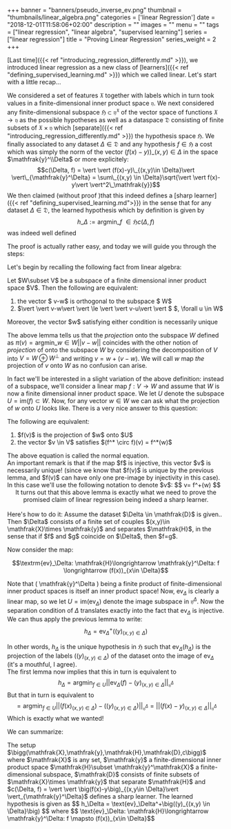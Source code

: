 +++
banner = "banners/pseudo_inverse_ev.png"
thumbnail = "thumbnails/linear_algebra.png"
categories = ['linear Regression']
date = "2018-12-01T11:58:06+02:00"
description = ""
images = ""
menu = ""
tags = ["linear regression", "linear algebra", "supervised learning"]
series = ["linear regression"]
title = "Proving Linear Regression"
series_weight = 2
+++


 [Last time]({{< ref "introducing_regression_differently.md" >}}), we introduced linear regression as a new class of [learners]({{< ref "defining_supervised_learning.md" >}}) which we called linear. Let's start with a little recap...  

 We considered a set of features $\mathfrak{X}$ together with labels which in turn took values in a finite-dimensional inner product space $\mathfrak{y}$.  We next considered any finite-dimensional subspace $\mathfrak{H}\subset \mathfrak{y}^\mathfrak{X}$ of the vector space of functions $\mathfrak{X}\longrightarrow \mathfrak{y}$ as the possible hypotheses as well as a dataspace $\mathfrak{D}$ consisting of finite subsets of $\mathfrak{X}\times \mathfrak{y}$ which [separate]({{< ref "introducing_regression_differently.md" >}}) the hypothesis space $\mathfrak{H}$. We finally associated to any dataset $\Delta \in \mathfrak{D}$ and any hypothesis $f \in \mathfrak{H}$ a cost which was simply the norm of the vector $\big(f(x)-y)\big)\_{(x,y) \in \Delta}$ in the space $\mathfrak{y}^\\Delta$ or more explicitely: 
 $$c(\Delta, f) = \vert \vert (f(x)-y)\_{(x,y)\in \Delta}\vert \vert\_{\mathfrak{y}^\Delta} =  \sum\_{(x,y) \in \Delta}\sqrt{\vert \vert f(x)-y\vert \vert^2\_\mathfrak{y}}$$
We then claimed (without proof )that this indeed defines a [sharp learner]({{< ref "defining_supervised_learning.md">}}) in the sense that for any dataset $\Delta \in \mathfrak{D}$, the learned hypothesis which by definition is given by $$h\_\Delta := \textrm{argmin}\_{f\ \in \mathfrak{H}} c(\Delta,f) $$
was indeed well defined  

The proof is actually rather easy, and today we will guide you through the steps:

Let's begin by recalling the following fact from linear algebra:

<div class = "lemma" >
Let $W\subset V$ be a subspace of a finite dimensional inner product space $V$. Then the following are equivalent:
<ol>
<li> the vector $ v-w$ is orthogonal to the subspace $ W$</li>
<li>$\vert \vert v-w\vert \vert \le \vert \vert v-u\vert \vert $  $, \forall u \in W$ </li>
</ol> 
Moreover, the vector $w$ satisfying either condition is necessarily unique
</div>

The above lemma tells us that the _projection_ onto the subspace $W$ defined as $\pi(v)=\text{argmin}\_{w \in W}\vert \vert v-w\vert \vert$ coincides with the other notion of _projection_ of onto the subspace $W$ by considering the decomposition of $V$ into $V=W\oplus W^{\perp}$ and writing $v = w+(v-w)$. We will call $w$ map _the_ projection of $v$ onto $W$ as no confusion can arise.  

In fact we'll be interested in a slight variation of the above definition: instead of a subspace, we'll consider a  linear map $f:V\longrightarrow W$ and assume that $W$ is now a finite dimensional inner product space. We let $U$ denote the subspace $U=\text{im}(f)\subset W$. Now, for any vector $w \in W$ we can ask what the projection of $w$ onto $U$ looks like. There is a very nice answer to this question:

<div class = "lemma">
The following are equivalent:
<ol>
	<li>$f(v)$ is the projection of $w$ onto $U$</li>
	<li>the vector $v \in V$ satisfies $(f^* \circ f)(v) = f^*(w)$ </li>
</ol>
The above equation is called the normal equation.
</div>
An important remark is that if the map $f$ is injective, this vector $v$ is necessarily unique! (since we know that $f(v)$ is unique by the previous lemma, and $f(v)$ can have only one pre-image by injectivity in this case). In this case we'll use the following notation to denote $v$:
$$
v= f^+(w)
$$
<center>
It turns out that this above lemma is exactly what we need to prove the promised claim of linear regression being indeed a sharp learner.<br><br>
</center>
 Here's how to do it:  
Assume the dataset $\Delta \in \mathfrak{D}$ is given.. Then $\Delta$ consists of a finite set of couples $(x,y)\in \mathfrak{X}\times \mathfrak{y}$ and separates $\mathfrak{H}$, in the sense that if $f$ and $g$ coincide on $\Delta$, then $f=g$.  

Now consider the map:  

<center>
$$\textrm{ev}_\Delta: \mathfrak{H}\longrightarrow \mathfrak{y}^\Delta: f \longrightarrow (f(x))_{x\in \Delta}$$
</center>  

Note that \( \mathfrak{y}^\Delta \) being a finite product of finite-dimensional inner product spaces is itself an inner product space!
Now, $\text{ev}_\Delta$ is clearly a linear map, so we let $U=\text{im}(\text{ev}_\Delta)$ denote the image subspace in $\mathfrak{y}^\Delta$. Now the separation condition of $\Delta$ translates exactly into the fact that $\text{ev}_\Delta$ is injective. We can thus apply the previous lemma to write:
$$h_\Delta = \text{ev}^+_\Delta\big((y)_{(x,y) \in \Delta}\big)$$

In other words, $h_\Delta$ is the unique hypothesis in $\mathfrak{H}$ such that $\textrm{ev}_\Delta (h_\Delta)$ is the projection of the labels $\big((y)_{(x,y)\in \Delta}\big)$ of the dataset onto the image of $\text{ev}_\Delta$ (it's a mouthful, I agree).  
The first lemma now implies that this in turn is equivalent to 
$$ h_\Delta =\text{argmin}_{f\in U}\vert \vert \text{ev}_\Delta(f)-(y)_{(x,y) \in \Delta} \vert \vert_{\mathfrak{y}^\Delta}$$ 
But that in turn is equivalent to 
$$= \text{argmin}_{f\in U}\vert \vert \big(f(x)_{(x,y)\in \Delta}\big)-\big((y)_{(x,y) \in \Delta}\big) \vert \vert_{\mathfrak{y}^\Delta}=\vert \vert (f(x)-y)_{(x,y)\in \Delta}\vert \vert_{\mathfrak{y}^\Delta}$$ 
Which is exactly what we wanted!  

We can summarize:

<div class ="theorem">
The setup $\bigg(\mathfrak{X},\mathfrak{y},\mathfrak{H},\mathfrak{D},c\bigg)$ where $\mathfrak{X}$ is any set, $\mathfrak{y}$ a finite-dimensional inner product space $\mathfrak{H}\subset \mathfrak{y}^\mathfrak{X}$ a finite-dimensional subspace, $\mathfrak{D}$ consists of finite subsets of $\mathfrak{X}\times \mathfrak{y}$ that separate $\mathfrak{H}$ and $c(\Delta, f) = \vert \vert \big(f(x)-y\big)_{(x,y\in \Delta}\vert \vert_{\mathfrak{y}^\Delta}$ defines a sharp learner.  
The learned hypothesis is given as
$$
h_\Delta = \text{ev}_\Delta^+\big((y)_{(x,y) \in \Delta}\big)
$$
where
$$
\text{ev}_\Delta: \mathfrak{H}\longrightarrow \mathfrak{y}^\Delta: f \mapsto (f(x))_{x\in \Delta}$$

</div>
